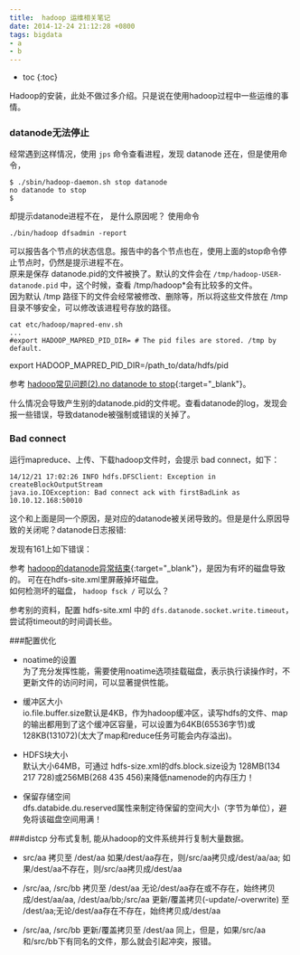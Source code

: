 ```yaml
---
title:  hadoop 运维相关笔记
date: 2014-12-24 21:12:28 +0800
tags: bigdata
- a
- b
---
```


* toc 
{:toc}


Hadoop的安装，此处不做过多介绍。只是说在使用hadoop过程中一些运维的事情。

### datanode无法停止
经常遇到这样情况，使用 `jps` 命令查看进程，发现 datanode 还在，但是使用命令，

    $ ./sbin/hadoop-daemon.sh stop datanode
    no datanode to stop
    $

却提示datanode进程不在， 是什么原因呢？
使用命令
    
    ./bin/hadoop dfsadmin -report
    
可以报告各个节点的状态信息。报告中的各个节点也在，使用上面的stop命令停止节点时，仍然是提示进程不在。  
原来是保存 datanode.pid的文件被换了。默认的文件会在 `/tmp/hadoop-USER-datanode.pid` 中，这个时候，查看 /tmp/hadoop*会有比较多的文件。  
因为默认 /tmp 路径下的文件会经常被修改、删除等，所以将这些文件放在 /tmp目录不够安全，可以修改该进程号存放的路径。

    cat etc/hadoop/mapred-env.sh
    ...
    #export HADOOP_MAPRED_PID_DIR= # The pid files are stored. /tmp by default.
  export HADOOP_MAPRED_PID_DIR=/path_to/data/hdfs/pid
  
参考 [hadoop常见问题(2).no datanode to stop](http://blog.sina.com.cn/s/blog_6d932f2a0101fsxn.html){:target="_blank"}。

什么情况会导致产生别的datanode.pid的文件呢。查看datanode的log，发现会报一些错误，导致datanode被强制或错误的关掉了。

### Bad connect 

运行mapreduce、上传、下载hadoop文件时，会提示 bad connect，如下：

    14/12/21 17:02:26 INFO hdfs.DFSClient: Exception in createBlockOutputStream
    java.io.IOException: Bad connect ack with firstBadLink as 10.10.12.168:50010

这个和上面是同一个原因，是对应的datanode被关闭导致的。但是是什么原因导致的关闭呢？datanode日志报错:

发现有161上如下错误：

参考 [hadoop的datanode异常结束](http://blog.csdn.net/joomlaer/article/details/16801717){:target="_blank"}，是因为有坏的磁盘导致的。
可在在hdfs-site.xml里屏蔽掉坏磁盘。  
如何检测坏的磁盘， `hadoop fsck /` 可以么？

参考别的资料，配置 hdfs-site.xml 中的 `dfs.datanode.socket.write.timeout`，尝试将timeout的时间调长些。

###配置优化
* noatime的设置  
为了充分发挥性能，需要使用noatime选项挂载磁盘，表示执行读操作时，不更新文件的访问时间，可以显著提供性能。

* 缓冲区大小  
io.file.buffer.size默认是4KB，作为hadoop缓冲区，读写hdfs的文件、map的输出都用到了这个缓冲区容量，可以设置为64KB(65536字节)或128KB(131072)(太大了map和reduce任务可能会内存溢出)。

* HDFS块大小  
默认大小64MB，可通过 hdfs-size.xml的dfs.block.size设为 128MB(134 217 728)或256MB(268 435 456)来降低namenode的内存压力！

* 保留存储空间  
dfs.databide.du.reserved属性来制定待保留的空间大小（字节为单位），避免将该磁盘空间用满！

###distcp
分布式复制, 能从hadoop的文件系统并行复制大量数据。

* src/aa 拷贝至 /dest/aa 
如果/dest/aa存在，则/src/aa拷贝成/dest/aa/aa; 如果/dest/aa不存在，则/src/aa拷贝成/dest/aa <br>

* /src/aa, /src/bb 拷贝至 /dest/aa 
无论/dest/aa存在或不存在，始终拷贝成/dest/aa/aa, /dest/aa/bb;/src/aa 更新/覆盖拷贝(-update/-overwrite) 至 /dest/aa;无论/dest/aa存在不存在，始终拷贝成/dest/aa<br>

* /src/aa, /src/bb 更新/覆盖拷贝至 /dest/aa 
同上，但是，如果/src/aa和/src/bb下有同名的文件，那么就会引起冲突，报错。
